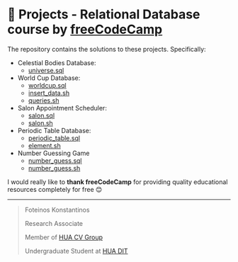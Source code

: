 # **💽 Projects - Relational Database course by <a href="https://www.freecodecamp.org/learn">freeCodeCamp</a>**

The repository contains the solutions to these projects.
Specifically:

*  Celestial Bodies Database:
    *  [universe.sql](./universe.sql)
*  World Cup Database:
    *  [worldcup.sql](./worldcup.sql)
    *  [insert_data.sh](./insert_data.sh)
    *  [queries.sh](./queries.sh)
*  Salon Appointment Scheduler:
    *  [salon.sql](./salon.sql)
    *  [salon.sh](./salon.sh)
*  Periodic Table Database:
    *  [periodic_table.sql](./periodic_table.sql)
    *  [element.sh](./element.sh)
*  Number Guessing Game
    *  [number_guess.sql](./number_guess.sql)
    *  [number_guess.sh](./number_guess.sh)

I would really like to **thank freeCodeCamp** for providing quality educational resources completely for free 😊

---

> Foteinos Konstantinos
> 
> Research Associate
>
> Member of <a href="https://g.th.papadopoulos.dit.people.hua.gr/computer-vision-group/">HUA CV Group</a>
>
> Undergraduate Student at <a href="https://www.dit.hua.gr/index.php/en/">HUA DIT</a>
